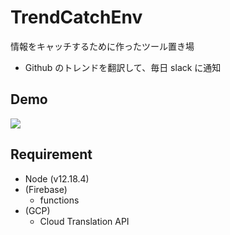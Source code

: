 # TrendCatchEnv

情報をキャッチするために作ったツール置き場

- Github のトレンドを翻訳して、毎日 slack に通知

## Demo

![](https://cdn-ak.f.st-hatena.com/images/fotolife/t/tsk110/20201004/20201004231151.png)

## Requirement

- Node (v12.18.4)
- (Firebase)
  - functions
- (GCP)
  - Cloud Translation API
